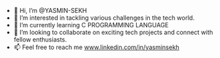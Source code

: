 - 👋 Hi, I’m @YASMIN-SEKH
- 👀 I’m interested in tackling various challenges in the tech world.
- 🌱 I’m currently learning C PROGRAMMING LANGUAGE
- 💞️ I’m looking to collaborate on exciting tech projects and connect with fellow enthusiasts.
- 📫 Feel free to reach me www.linkedin.com/in/yasminsekh

<!---
YASMIN-SEKH/YASMIN-SEKH is a ✨ special ✨ repository because its `README.md` (this file) appears on your GitHub profile.
You can click the Preview link to take a look at your changes.
--->
